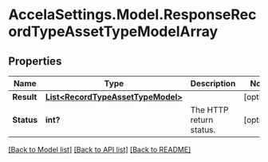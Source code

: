 # AccelaSettings.Model.ResponseRecordTypeAssetTypeModelArray
## Properties

Name | Type | Description | Notes
------------ | ------------- | ------------- | -------------
**Result** | [**List&lt;RecordTypeAssetTypeModel&gt;**](RecordTypeAssetTypeModel.md) |  | [optional] 
**Status** | **int?** | The HTTP return status. | [optional] 

[[Back to Model list]](../README.md#documentation-for-models) [[Back to API list]](../README.md#documentation-for-api-endpoints) [[Back to README]](../README.md)

